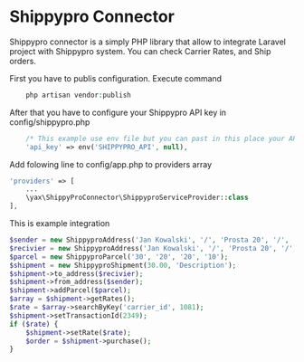 Shippypro Connector
=======================

Shippypro connector is a simply PHP library that allow to integrate Laravel project with Shippypro system.
You can check Carrier Rates, and Ship orders.

First you have to publis configuration. Execute command
```php
    php artisan vendor:publish
```
After that you have to configure your Shippypro API key in config/shippypro.php
```php
    /* This example use env file but you can past in this place your API key */
    'api_key' => env('SHIPPYPRO_API', null),
```

Add folowing line to config/app.php to providers array

```php
'providers' => [
    ...
    \yax\ShippyProConnector\ShippyproServiceProvider::class
],
```


This is example integration
```php
$sender = new ShippyproAddress('Jan Kowalski', '/', 'Prosta 20', '/', 'Wrocław', 'DS', '50-419', 'PL', '445544544', 'jankowalski@gmail.com');
$recivier = new ShippyproAddress('Jan Kowalski', '/', 'Prosta 20', '/', 'Wrocław', 'DS', '50-419', 'PL', '445544544', 'jankowalski@gmail.com');
$parcel = new ShippyproParcel('30', '20', '20', '10');
$shipment = new ShippyproShipment(30.00, 'Description');
$shipment->to_address($recivier);
$shipment->from_address($sender);
$shipment->addParcel($parcel);
$array = $shipment->getRates();
$rate = $array->searchByKey('carrier_id', 1081);
$shipment->setTransactionId(2349);
if ($rate) {
    $shipment->setRate($rate);
    $order = $shipment->purchase();
}
```
